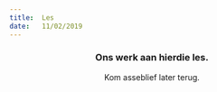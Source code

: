 ```yaml
---
title:  Les
date:   11/02/2019
---
```


### <center>Ons werk aan hierdie les.</center>
<center>Kom asseblief later terug.</center>
